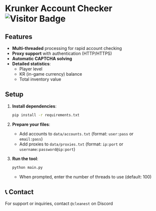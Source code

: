 # Krunker Account Checker ![Visitor Badge](https://visitor-badge.laobi.icu/badge?page_id=bQxQ.Krunker-checker)

## Features 

- **Multi-threaded** processing for rapid account checking
- **Proxy support** with authentication (HTTP/HTTPS)
- **Automatic CAPTCHA solving**
- **Detailed statistics**:
  - Player level
  - KR (in-game currency) balance
  - Total inventory value

## Setup

1. **Install dependencies**:
   ```bash
   pip install -r requirements.txt
   ```

2. **Prepare your files**:
   - Add accounts to `data/accounts.txt` (format: `user:pass` or `email:pass`)
   - Add proxies to `data/proxies.txt` (format: `ip:port` or `username:password@ip:port`)

3. **Run the tool**:
   ```bash
   python main.py
   ```
   - When prompted, enter the number of threads to use (default: 100)

## 📞 Contact

For support or inquiries, contact `@cleanest` on Discord
